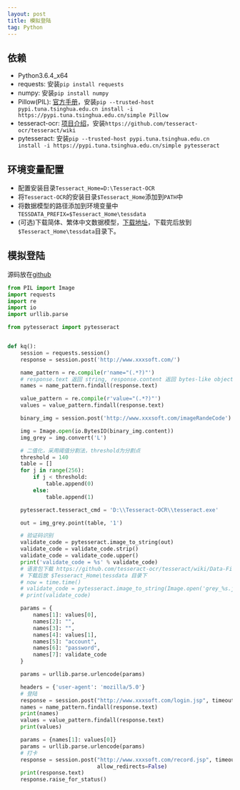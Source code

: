 ```yaml
---
layout: post
title: 模拟登陆
tag: Python
---
```


## 依赖
* Python3.6.4_x64
* requests: 安装`pip install requests`
* numpy: 安装`pip install numpy`
* Pillow(PIL): [官方手册](http://pillow.readthedocs.io/)，安装`pip --trusted-host pypi.tuna.tsinghua.edu.cn install -i https://pypi.tuna.tsinghua.edu.cn/simple Pillow`
* tesseract-ocr: [项目介绍](https://github.com/tesseract-ocr/tesseract)，安装`https://github.com/tesseract-ocr/tesseract/wiki`
* pytesseract: 安装`pip --trusted-host pypi.tuna.tsinghua.edu.cn install -i https://pypi.tuna.tsinghua.edu.cn/simple pytesseract`

## 环境变量配置
* 配置安装目录`Tesseract_Home=D:\Tesseract-OCR`
* 将`Tesseract-OCR`的安装目录`$Tesseract_Home`添加到`PATH`中
* 将数据模型的路径添加到环境变量中`TESSDATA_PREFIX=$Tesseract_Home\tessdata`
* (可选)下载简体、繁体中文数据模型，[下载地址](https://github.com/tesseract-ocr/tesseract/wiki/Data-Files)，下载完后放到`$Tesseract_Home\tessdata`目录下。

## 模拟登陆
源码放在[github](https://github.com/changningcn/daily_kq)

```python
from PIL import Image
import requests
import re
import io
import urllib.parse

from pytesseract import pytesseract


def kq():
    session = requests.session()
    response = session.post('http://www.xxxsoft.com/')

    name_pattern = re.compile(r'name="(.*?)"')
    # response.text 返回 string, response.content 返回 bytes-like object
    names = name_pattern.findall(response.text)

    value_pattern = re.compile(r'value="(.*?)"')
    values = value_pattern.findall(response.text)

    binary_img = session.post('http://www.xxxsoft.com/imageRandeCode')

    img = Image.open(io.BytesIO(binary_img.content))
    img_grey = img.convert('L')

    # 二值化，采用阈值分割法，threshold为分割点
    threshold = 140
    table = []
    for j in range(256):
        if j < threshold:
            table.append(0)
        else:
            table.append(1)

    pytesseract.tesseract_cmd = 'D:\\Tesseract-OCR\\tesseract.exe'

    out = img_grey.point(table, '1')

    # 验证码识别
    validate_code = pytesseract.image_to_string(out)
    validate_code = validate_code.strip()
    validate_code = validate_code.upper()
    print('validate_code = %s' % validate_code)
    # 语言包下载 https://github.com/tesseract-ocr/tesseract/wiki/Data-Files
    # 下载后放 $Tesseract_Home\tessdata 目录下
    # now = time.time()
    # validate_code = pytesseract.image_to_string(Image.open('grey_%s.jpg' % now), lang="eng")
    # print(validate_code)

    params = {
        names[1]: values[0],
        names[2]: "",
        names[3]: "",
        names[4]: values[1],
        names[5]: "account",
        names[6]: "password",
        names[7]: validate_code
    }

    params = urllib.parse.urlencode(params)

    headers = {'user-agent': 'mozilla/5.0'}
    # 登陆
    response = session.post("http://www.xxxsoft.com/login.jsp", timeout=30, headers=headers, params=params)
    names = name_pattern.findall(response.text)
    print(names)
    values = value_pattern.findall(response.text)
    print(values)

    params = {names[1]: values[0]}
    params = urllib.parse.urlencode(params)
    # 打卡
    response = session.post("http://www.xxxsoft.com/record.jsp", timeout=30, headers=headers, params=params,
                            allow_redirects=False)
    print(response.text)
    response.raise_for_status()
```